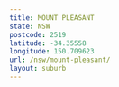 ```yaml
---
title: MOUNT PLEASANT
state: NSW
postcode: 2519
latitude: -34.35558
longitude: 150.709623
url: /nsw/mount-pleasant/
layout: suburb
---
```

